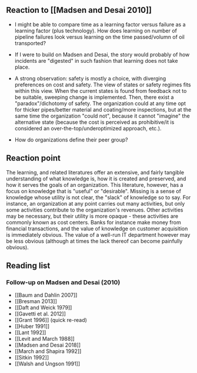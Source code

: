 ## Reaction to [[Madsen and Desai 2010]]

* I might be able to compare time as a learning factor versus failure as a learning factor (plus technology). How does learning on number of pipeline failures look versus learning on the time passed/volumn of oil transported?

* If I were to build on Madsen and Desai, the story would probably of how incidents are "digested" in such fashion that learning does not take place.

* A strong observation: safety is mostly a choice, with diverging preferences on cost and safety. The view of states or safety regimes fits within this view. When the current states is found from feedback not to be suitable, sweeping change is implemented. Then, there exist a "paradox"/dichotomy of safety. The organization could at any time opt for thicker pipes/better material and coating/more inspections, but at the same time the organization "could not", because it cannot "imagine" the alternative state (because the cost is perceived as prohibitive/it is considered an over-the-top/underoptimized approach, etc.).

* How do organizations define their peer group?

## Reaction point

The learning, and related literatures offer an extensive, and fairly tangible understanding of what knowledge is, how it is created and preserved, and how it serves the goals of an organization. This literature, however, has a focus on knowledge that is "useful" or "desirable". Missing is a sense of knowledge whose utility is not clear, the "slack" of knowledge so to say. For instance, an organization at any point carries out many activities, but only some activities contribute to the organization's revenues. Other activities may be necessary, but their utility is more opaque - these activities are commonly known as cost centers. Banks for instance make money from financial transactions, and the value of knowledge on customer acquisition is immediately obvious. The value of a well-run IT department however may be less obvious (although at times the lack thereof can become painfully obvious).



## Reading  list

### Follow-up on Madsen and Desai (2010)

* [[Baum and Dahlin 2007]]
* [[Bresman 2013]]
* [[Daft and Weick 1979]]
* [[Gavetti et al. 2012]]
* [[Grant 1996]] (quick re-read)
* [[Huber 1991]]
* [[Lant 1992]]
* [[Levit and March 1988]]
* [[Madsen and Desai 2018]]
* [[March and Shapira 1992]]
* [[Sitkin 1992]]
* [[Walsh and Ungson 1991]]